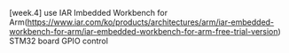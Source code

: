 [week.4]
use IAR Imbedded Workbench for Arm(https://www.iar.com/ko/products/architectures/arm/iar-embedded-workbench-for-arm/iar-embedded-workbench-for-arm-free-trial-version)
STM32 board GPIO control
